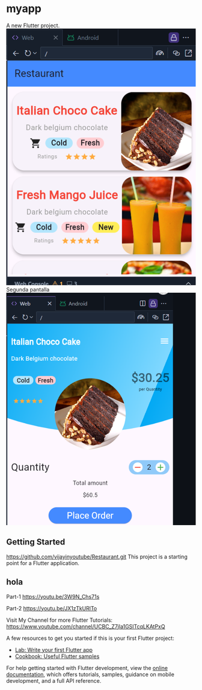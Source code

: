 # myapp

A new Flutter project.
![alt text](image.png)
Segunda pantalla
![alt text](image-1.png)
## Getting Started
https://github.com/vijayinyoutube/Restaurant.git
This project is a starting point for a Flutter application.
## hola
Part-1 https://youtu.be/3W9N_Chs71s

Part-2 https://youtu.be/JX1zTkURlTo

Visit My Channel for more Flutter Tutorials: https://www.youtube.com/channel/UCBC_Z7jla1GSITcqLKAtPxQ


A few resources to get you started if this is your first Flutter project:

- [Lab: Write your first Flutter app](https://docs.flutter.dev/get-started/codelab)
- [Cookbook: Useful Flutter samples](https://docs.flutter.dev/cookbook)

For help getting started with Flutter development, view the
[online documentation](https://docs.flutter.dev/), which offers tutorials,
samples, guidance on mobile development, and a full API reference.
